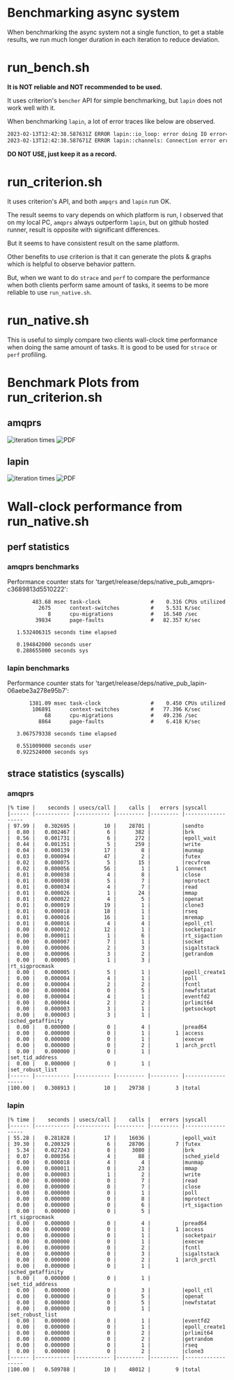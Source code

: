 # Benchmarking async system

When benchmarking the async system not a single function, to get a stable results,
we run much longer duration in each iteration to reduce deviation.

# run_bench.sh

**It is NOT reliable and NOT recommended to be used.**

It uses criterion's `bencher` API for simple benchmarking, but `lapin` does not work well with it.

When benchmarking `lapin`, a lot of error traces like below are observed.
```bash
2023-02-13T12:42:38.587631Z ERROR lapin::io_loop: error doing IO error=IOError(Custom { kind: Other, error: "IO driver has terminated" })
2023-02-13T12:42:38.587671Z ERROR lapin::channels: Connection error error=IO error: IO driver has terminated
```

**DO NOT USE, just keep it as a record.**

# run_criterion.sh

It uses criterion's API, and both `ampqrs` and `lapin` run OK.

The result seems to vary depends on which platform is run, I observed that on my local PC, `amqprs` always outperform `lapin`, but on github hosted runner, result is opposite with significant differences.

But it seems to have consistent result on the same platform.

Other benefits to use criterion is that it can generate the plots & graphs which is helpful to observe behavior pattern.

But, when we want to do `strace` and `perf` to compare the performance when both clients perform same amount of tasks, it seems to be more reliable to use `run_native.sh`.

# run_native.sh

This is useful to simply compare two clients wall-clock time performance when doing the same amount of tasks. It is good to be used for `strace` or `perf` profiling.


# Benchmark Plots from run_criterion.sh

## amqprs

![iteration times](report/amqprs-basic-pub/iteration_times.svg)
![PDF](report/amqprs-basic-pub/pdf.svg)

## lapin

![iteration times](report/lapin-basic-pub/iteration_times.svg)
![PDF](report/lapin-basic-pub/pdf.svg)

# Wall-clock performance from run_native.sh

## perf statistics

### amqprs benchmarks

 Performance counter stats for 'target/release/deps/native_pub_amqprs-c3689813d5510222':

            483.68 msec task-clock                #    0.316 CPUs utilized          
              2675      context-switches          #    5.531 K/sec                  
                 8      cpu-migrations            #   16.540 /sec                   
             39834      page-faults               #   82.357 K/sec                  
                                         
       1.532406315 seconds time elapsed

       0.194842000 seconds user
       0.288655000 seconds sys


### lapin benchmarks

 Performance counter stats for 'target/release/deps/native_pub_lapin-06aebe3a278e95b7':

           1381.09 msec task-clock                #    0.450 CPUs utilized          
            106891      context-switches          #   77.396 K/sec                  
                68      cpu-migrations            #   49.236 /sec                   
              8864      page-faults               #    6.418 K/sec                  
                                       
       3.067579338 seconds time elapsed

       0.551009000 seconds user
       0.922524000 seconds sys


## strace statistics (syscalls)

### amqprs 
    |% time |    seconds | usecs/call |    calls |   errors |syscall
    |------ |----------- |----------- |--------- |--------- |------------------
    | 97.99 |   0.302695 |         10 |    28701 |          |sendto
    |  0.80 |   0.002467 |          6 |      382 |          |brk
    |  0.56 |   0.001731 |          6 |      272 |          |epoll_wait
    |  0.44 |   0.001351 |          5 |      259 |          |write
    |  0.04 |   0.000139 |         17 |        8 |          |munmap
    |  0.03 |   0.000094 |         47 |        2 |          |futex
    |  0.02 |   0.000075 |          5 |       15 |          |recvfrom
    |  0.02 |   0.000056 |         56 |        1 |        1 |connect
    |  0.01 |   0.000038 |          4 |        8 |          |close
    |  0.01 |   0.000038 |          5 |        7 |          |mprotect
    |  0.01 |   0.000034 |          4 |        7 |          |read
    |  0.01 |   0.000026 |          1 |       24 |          |mmap
    |  0.01 |   0.000022 |          4 |        5 |          |openat
    |  0.01 |   0.000019 |         19 |        1 |          |clone3
    |  0.01 |   0.000018 |         18 |        1 |          |rseq
    |  0.01 |   0.000016 |         16 |        1 |          |mremap
    |  0.01 |   0.000016 |          4 |        4 |          |epoll_ctl
    |  0.00 |   0.000012 |         12 |        1 |          |socketpair
    |  0.00 |   0.000011 |          1 |        6 |          |rt_sigaction
    |  0.00 |   0.000007 |          7 |        1 |          |socket
    |  0.00 |   0.000006 |          2 |        3 |          |sigaltstack
    |  0.00 |   0.000006 |          3 |        2 |          |getrandom
    |  0.00 |   0.000005 |          1 |        3 |          |rt_sigprocmask
    |  0.00 |   0.000005 |          5 |        1 |          |epoll_create1
    |  0.00 |   0.000004 |          4 |        1 |          |poll
    |  0.00 |   0.000004 |          2 |        2 |          |fcntl
    |  0.00 |   0.000004 |          0 |        5 |          |newfstatat
    |  0.00 |   0.000004 |          4 |        1 |          |eventfd2
    |  0.00 |   0.000004 |          2 |        2 |          |prlimit64
    |  0.00 |   0.000003 |          3 |        1 |          |getsockopt
    |  0.00 |   0.000003 |          3 |        1 |          |sched_getaffinity
    |  0.00 |   0.000000 |          0 |        4 |          |pread64
    |  0.00 |   0.000000 |          0 |        1 |        1 |access
    |  0.00 |   0.000000 |          0 |        1 |          |execve
    |  0.00 |   0.000000 |          0 |        2 |        1 |arch_prctl
    |  0.00 |   0.000000 |          0 |        1 |          |set_tid_address
    |  0.00 |   0.000000 |          0 |        1 |          |set_robust_list
    |------ |----------- |----------- |--------- |--------- |------------------
    |100.00 |   0.308913 |         10 |    29738 |        3 |total

### lapin

    |% time |    seconds | usecs/call |    calls |   errors |syscall
    |------ |----------- |----------- |--------- |--------- |------------------
    | 55.28 |   0.281828 |         17 |    16036 |          |epoll_wait
    | 39.30 |   0.200329 |          6 |    28706 |        7 |futex
    |  5.34 |   0.027243 |          8 |     3080 |          |brk
    |  0.07 |   0.000356 |          4 |       88 |          |sched_yield
    |  0.00 |   0.000018 |          4 |        4 |          |munmap
    |  0.00 |   0.000011 |          0 |       23 |          |mmap
    |  0.00 |   0.000003 |          1 |        2 |          |write
    |  0.00 |   0.000000 |          0 |        7 |          |read
    |  0.00 |   0.000000 |          0 |        7 |          |close
    |  0.00 |   0.000000 |          0 |        1 |          |poll
    |  0.00 |   0.000000 |          0 |        8 |          |mprotect
    |  0.00 |   0.000000 |          0 |        6 |          |rt_sigaction
    |  0.00 |   0.000000 |          0 |        5 |          |rt_sigprocmask
    |  0.00 |   0.000000 |          0 |        4 |          |pread64
    |  0.00 |   0.000000 |          0 |        1 |        1 |access
    |  0.00 |   0.000000 |          0 |        1 |          |socketpair
    |  0.00 |   0.000000 |          0 |        1 |          |execve
    |  0.00 |   0.000000 |          0 |        2 |          |fcntl
    |  0.00 |   0.000000 |          0 |        3 |          |sigaltstack
    |  0.00 |   0.000000 |          0 |        2 |        1 |arch_prctl
    |  0.00 |   0.000000 |          0 |        1 |          |sched_getaffinity
    |  0.00 |   0.000000 |          0 |        1 |          |set_tid_address
    |  0.00 |   0.000000 |          0 |        3 |          |epoll_ctl
    |  0.00 |   0.000000 |          0 |        5 |          |openat
    |  0.00 |   0.000000 |          0 |        5 |          |newfstatat
    |  0.00 |   0.000000 |          0 |        1 |          |set_robust_list
    |  0.00 |   0.000000 |          0 |        1 |          |eventfd2
    |  0.00 |   0.000000 |          0 |        1 |          |epoll_create1
    |  0.00 |   0.000000 |          0 |        2 |          |prlimit64
    |  0.00 |   0.000000 |          0 |        2 |          |getrandom
    |  0.00 |   0.000000 |          0 |        1 |          |rseq
    |  0.00 |   0.000000 |          0 |        2 |          |clone3
    |------ |----------- |----------- |--------- |--------- |------------------
    |100.00 |   0.509788 |         10 |    48012 |        9 |total
